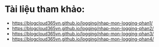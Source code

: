 # Tài liệu tham khảo:
- https://blogcloud365vn.github.io/logging/nhap-mon-logging-phan1/
- https://blogcloud365vn.github.io/logging/nhap-mon-logging-phan2/
- https://blogcloud365vn.github.io/logging/nhap-mon-logging-phan3/
- https://blogcloud365vn.github.io/logging/nhap-mon-logging-phan4/
